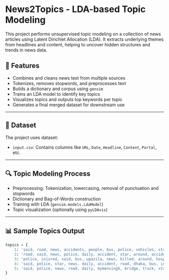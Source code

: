 # News2Topics - LDA-based Topic Modeling

This project performs unsupervised topic modeling on a collection of news articles using Latent Dirichlet Allocation (LDA). It extracts underlying themes from headlines and content, helping to uncover hidden structures and trends in news data.

## 📌 Features

- Combines and cleans news text from multiple sources
- Tokenizes, removes stopwords, and preprocesses text
- Builds a dictionary and corpus using `gensim`
- Trains an LDA model to identify key topics
- Visualizes topics and outputs top keywords per topic
- Generates a final merged dataset for downstream use

---

## 📂 Dataset

The project uses dataset:
- `input.csv`: Contains columns like `URL`, `Date`, `Headline`, `Content`, `Portal`, etc.

---

## 🔍 Topic Modeling Process

- Preprocessing: Tokenization, lowercasing, removal of punctuation and stopwords
- Dictionary and Bag-of-Words construction
- Training with LDA (`gensim.models.LdaModel`)
- Topic visualization (optionally using `pyLDAvis`)

---

## 📊 Sample Topics Output

```python
topics = { 
    1: 'said, road, news, accidents, people, bus, police, vehicles, star, daily',
    2: 'road, said, news, police, daily, accident, star, around, accidents, also',
    3: 'police, injured, said, bus, upazila, news, killed, around, hospital, people',
    4: 'said, police, star, news, daily, accident, road, dhaka, bus, injured',
    5: 'said, police, news, road, daily, mymensingh, bridge, truck, star, bangladesh',
}
